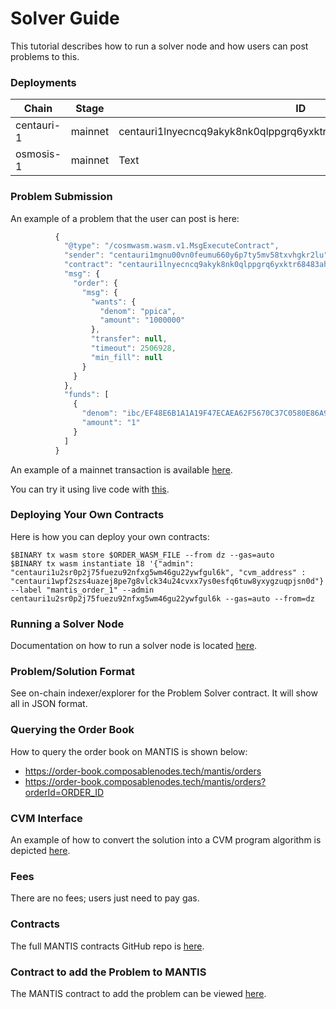 # Solver Guide
This tutorial describes how to run a solver node and how users can post problems to this.

### Deployments

| **Chain** | **Stage** | **ID** |
| -------- | -------- | -------- |
| centauri-1     | mainnet     | centauri1lnyecncq9akyk8nk0qlppgrq6yxktr68483ahryn457x9ap4ty2sthjcyt    |
| osmosis-1     | mainnet     | Text     |


### Problem Submission
An example of a problem that the user can post is here:
```js
          {
            "@type": "/cosmwasm.wasm.v1.MsgExecuteContract",
            "sender": "centauri1mgnu00vn0feumu660y6p7ty5mv58txvhgkr2lu",
            "contract": "centauri1lnyecncq9akyk8nk0qlppgrq6yxktr68483ahryn457x9ap4ty2sthjcyt",
            "msg": {
              "order": {
                "msg": {
                  "wants": {
                    "denom": "ppica",
                    "amount": "1000000"
                  },
                  "transfer": null,
                  "timeout": 2506928,
                  "min_fill": null
                }
              }
            },
            "funds": [
              {
                "denom": "ibc/EF48E6B1A1A19F47ECAEA62F5670C37C0580E86A9E88498B7E393EB6F49F33C0",
                "amount": "1"
              }
            ]
          }
```

An example of a mainnet transaction is available [here](https://ping.pub/composable/tx/CA9489EC961BA97AB514A74EEC6BF3B6CD9900C00A031AA3BB80DC343CE85F2D).

You can try it using live code with [this](https://github.com/ComposableFi/composable/blob/main/code/cvm/mantis.ts).

### Deploying Your Own Contracts
Here is how you can deploy your own contracts:
```
$BINARY tx wasm store $ORDER_WASM_FILE --from dz --gas=auto
$BINARY tx wasm instantiate 18 '{"admin": "centauri1u2sr0p2j75fuezu92nfxg5wm46gu22ywfgul6k", "cvm_address" : "centauri1wpf2szs4uazej8pe7g8vlck34u24cvxx7ys0esfq6tuw8yxygzuqpjsn0d"}' --label "mantis_order_1" --admin centauri1u2sr0p2j75fuezu92nfxg5wm46gu22ywfgul6k --gas=auto --from=dz
```
### Running a Solver Node
Documentation on how to run a solver node is located [here](https://github.com/ComposableFi/composable/blob/06b2b265a4fb0e866faaf76af4ab94ba580560dd/docs/docs/technology/mantis/solver-tutorial.md#L4). 

### Problem/Solution Format
See on-chain indexer/explorer for the Problem Solver contract. It will show all in JSON format.

### Querying the Order Book
How to query the order book on MANTIS is shown below:
- https://order-book.composablenodes.tech/mantis/orders
- https://order-book.composablenodes.tech/mantis/orders?orderId=ORDER_ID 

### CVM Interface
An example of how to convert the solution into a CVM program algorithm is depicted [here](https://github.com/ComposableFi/composable/blob/main/tests/examples/cvm.ts).

### Fees
There are no fees; users just need to pay gas. 

### Contracts
The full MANTIS contracts GitHub repo is [here](https://github.com/ComposableFi/cvm/tree/main/contracts/cosmwasm/order).

### Contract to add the Problem to MANTIS
The MANTIS contract to add the problem can be viewed [here](https://github.com/ComposableFi/composable/blob/main/code/cvm/mantis.ts).
